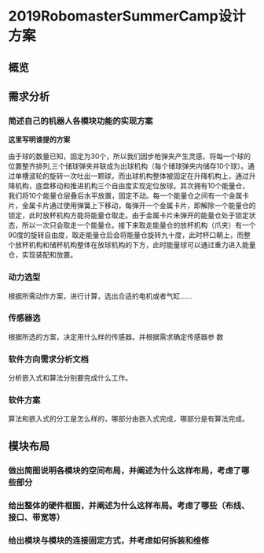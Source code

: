 # 2019RobomasterSummerCamp设计方案
## 概览


## 需求分析
### 简述自己的机器人各模块功能的实现方案
**这里写明谁提的方案**

由于球的数量已知，固定为30个，所以我们因步枪弹夹产生灵感，将每一个球的位置整齐排列,三个储球弹夹并联成为出球机构（每个储球弹夹内储存10个球）。通过单槽波轮的旋转一次吐出一颗球，而出球机构整体被固定在升降机构上，通过升降机构，底盘移动和推进机构三个自由度实现定位放球。其次拥有10个能量仓，我们将10个能量仓层叠后水平放置，固定不动。每一个能量仓之间有一个金属卡片，金属卡片通过使用弹簧上下移动，每弹开一个金属卡片，即解除一个能量仓的锁定，此时放杯机构方能将能量仓取走。由于金属卡片未弹开的能量仓处于锁定状态，所以一次只会取走一个能量仓。接下来取走能量仓的放杯机构（爪夹）有一个90度的旋转自由度，取走能量仓后会将能量仓旋转九十度，此时杯口朝上，而整个放杯机构和储杯机构整体在放球机构的下方，此时能量球可以通过重力进入能量仓，实现装配和放置。
### 动力选型
根据所需动作方案，进行计算，选出合适的电机或者气缸……
### 传感器选
根据所选的方案，决定用什么样的传感器。并根据需求确定传感器参
数
### 软件方向需求分析文档
分析嵌入式和算法分别要完成什么工作。
### 软件方案
算法和嵌入式的分工是怎么样的，哪部分由嵌入式完成，哪部分是有算法完成。
## 模块布局
### 做出简图说明各模块的空间布局，并阐述为什么这样布局，考虑了哪些部分
### 给出整体的硬件框图，并阐述为什么这样布局。考虑了哪些（布线、接口、带宽等）
### 给出模块与模块的连接固定方式，并考虑如何拆装和维修

 